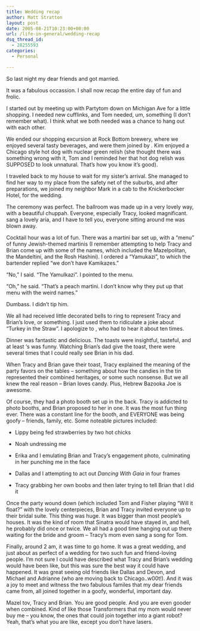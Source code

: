 ```yaml
---
title: Wedding recap
author: Matt Stratton
layout: post
date: 2005-08-21T10:23:00+00:00
url: /life-in-general/wedding-recap
dsq_thread_id:
  - 28255593
categories:
  - Personal

---
```

So last night my dear friends and got married.

It was a fabulous occassion. I shall now recap the entire day of fun and frolic.

I started out by meeting up with Partytom down on Michigan Ave for a little shopping. I needed new cufflinks, and Tom needed, um, something (I don&#8217;t remember what). I think what we both needed was a chance to hang out with each other.

We ended our shopping excursion at Rock Bottom brewery, where we enjoyed several tasty beverages, and were them joined by . Kim enjoyed a Chicago style hot dog with nuclear green relish (she thought there was something wrong with it, Tom and I reminded her that hot dog relish was SUPPOSED to look unnatural. That&#8217;s how you know it&#8217;s good).

I traveled back to my house to wait for my sister&#8217;s arrival. She managed to find her way to my place from the safety net of the suburbs, and after preparations, we joined my neighbor Mark in a cab to the Knickerbocker Hotel, for the wedding.

The ceremony was perfect. The ballroom was made up in a very lovely way, with a beautiful chuppah. Everyone, especially Tracy, looked magnificant. sang a lovely aria, and I have to tell you, everyone sitting around me was blown away.

Cocktail hour was a lot of fun. There was a martini bar set up, with a &#8220;menu&#8221; of funny Jewish-themed martinis (I remember attempting to help Tracy and Brian come up with some of the names, which included the Mazelpolitan, the Mandeltini, and the Rosh Hashini). I ordered a &#8220;Yamukazi&#8221;, to which the bartender replied &#8220;we don&#8217;t have Kamikazes.&#8221;

&#8220;No,&#8221; I said. &#8220;The Yamulkazi&#8221;. I pointed to the menu.

&#8220;Oh,&#8221; he said. &#8220;That&#8217;s a peach martini. I don&#8217;t know why they put up that menu with the weird names.&#8221;

Dumbass. I didn&#8217;t tip him.

We all had received little decorated bells to ring to represent Tracy and Brian&#8217;s love, or something. I just used them to ridiculate a joke about &#8220;Turkey in the Straw&#8221;. I apologize to , who had to hear it about ten times.

Dinner was fantastic and delicious. The toasts were insightful, tasteful, and at least &#8216;s was funny. Watching Brian&#8217;s dad give the toast, there were several times that I could really see Brian in his dad.

When Tracy and Brian gave their toast, Tracy explained the meaning of the party favors on the tables &#8211; something about how the candies in the tin represented their combined heritages, or some such nonsense. But we all knew the real reason &#8211; Brian loves candy. Plus, Hebrew Bazooka Joe is awesome.

Of course, they had a photo booth set up in the back. Tracy is addicted to photo booths, and Brian proposed to her in one. It was the most fun thing ever. There was a constant line for the booth, and EVERYONE was being goofy &#8211; friends, family, etc. Some noteable pictures included:

* Lippy being fed strawberries by two hot chicks
  
* Noah undressing me
  
* Erika and I emulating Brian and Tracy&#8217;s engagement photo, culminating in her punching me in the face
  
* Dallas and I attempting to act out _Dancing With Gaia_ in four frames
  
* Tracy grabbing her own boobs and then later trying to tell Brian that I did it

Once the party wound down (which included Tom and Fisher playing &#8220;Will it float?&#8221; with the lovely centerpieces, Brian and Tracy invited everyone up to their bridal suite. This thing was huge. It was bigger than most people&#8217;s houses. It was the kind of room that Sinatra would have stayed in, and hell, he probably did once or twice. We all had a good time hanging out up there waiting for the bride and groom &#8211; Tracy&#8217;s mom even sang a song for Tom.

Finally, around 2 am, it was time to go home. It was a great wedding, and just about as perfect of a wedding for two such fun and friend-loving people. I&#8217;m not sure I could have described what Tracy and Brian&#8217;s wedding would have been like, but this was sure the best way it could have happened. It was great seeing old friends like Dallas and Devon, and Michael and Adrianne (who are moving back to Chicago..w00t!). And it was a joy to meet and witness the two fabulous familes that my dear friends came from, all joined together in a goofy, wonderful, important day.

Mazel tov, Tracy and Brian. You are good people. And you are even gooder when combined. Kind of like those Transformers that my mom would never buy me &#8211; you know, the ones that could join together into a giant robot? Yeah, that&#8217;s what you are like, except you don&#8217;t have lasers.